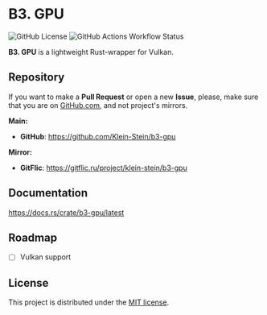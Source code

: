 # B3. GPU

![GitHub License](https://img.shields.io/github/license/Klein-Stein/b3-gpu)
![GitHub Actions Workflow Status](https://img.shields.io/github/actions/workflow/status/Klein-Stein/b3-gpu/rust.yml)

**B3. GPU** is a lightweight Rust-wrapper for Vulkan.

## Repository

If you want to make a **Pull Request** or open a new **Issue**, please, make sure that you are on [GitHub.com][github], and not project's mirrors.

**Main:**

- **GitHub**: <https://github.com/Klein-Stein/b3-gpu>

**Mirror:**

- **GitFlic**: <https://gitflic.ru/project/klein-stein/b3-gpu>

## Documentation

<https://docs.rs/crate/b3-gpu/latest>

## Roadmap

- [ ] Vulkan support

## License

This project is distributed under the [MIT license][license].

[github]:
https://github.com
[license]:
LICENSE
